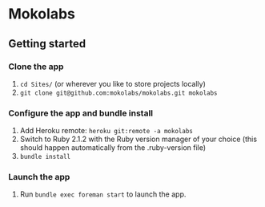 Mokolabs
========

## Getting started

### Clone the app
1. `cd Sites/` (or wherever you like to store projects locally)
2. `git clone git@github.com:mokolabs/mokolabs.git mokolabs`

### Configure the app and bundle install
1. Add Heroku remote: `heroku git:remote -a mokolabs`
2. Switch to Ruby 2.1.2 with the Ruby version manager of your choice (this
should happen automatically from the .ruby-version file)
3. `bundle install`

### Launch the app
1. Run `bundle exec foreman start` to launch the app.
